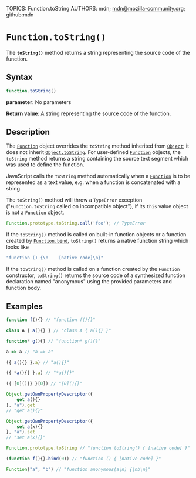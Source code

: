 TOPICS: Function.toString
AUTHORS: mdn; mdn@mozilla-community.org; github:mdn

# `Function.toString()`

The **`toString()`** method returns a string representing the source code of the function.

## Syntax

```javascript
function.toString()
```

**parameter**: No parameters

**Return value**: A string representing the source code of the function.

## Description

The [`Function`](/en/webfrontend/Function) object overrides the `toString` method inherited from
[`Object`](/en/webfrontend/Object); it does not inherit [`Object.toString`](/en/webfrontend/Object.toString).
For user-defined [`Function`](/en/webfrontend/Function) objects, the `toString` method returns a
string containing the source text segment which was used to define the function.

JavaScript calls the `toString` method automatically when a [`Function`](/en/webfrontend/Function)
is to be represented as a text value, e.g. when a function is concatenated with a string.

The `toString()` method will throw a `TypeError` exception ("`Function.toString` called on
incompatible object"), if its `this` value object is not a `Function` object.

```javascript
Function.prototype.toString.call('foo'); // TypeError
```

If the `toString()` method is called on built-in function objects or a function created by [`Function.bind`](/en/webfrontend/Function.bind),
`toString()` returns a native function string which looks like

```javascript
"function () {\n    [native code]\n}"
```

If the `toString()` method is called on a function created by the `Function` constructor,
`toString()` returns the source code of a synthesized function declaration named "anonymous"
using the provided parameters and function body.

## Examples

```javascript
function f(){} // "function f(){}"
```

```javascript
class A { a(){} } // "class A { a(){} }"
```

```javascript
function* g(){} // "function* g(){}"
```

```javascript
a => a // "a => a"
```

```javascript
({ a(){} }.a) // "a(){}"
```

```javascript
({ *a(){} }.a) // "*a(){}"
```

```javascript
({ [0](){} }[0]) // "[0](){}"
```

```javascript
Object.getOwnPropertyDescriptor({
    get a(){}
}, "a").get
// "get a(){}"
```

```javascript
Object.getOwnPropertyDescriptor({
    set a(x){}
}, "a").set
// "set a(x){}"
```

```javascript
Function.prototype.toString // "function toString() { [native code] }"
```

```javascript
(function f(){}.bind(0)) // "function () { [native code] }"
```

```javascript
Function("a", "b") // "function anonymous(a\n) {\nb\n}"
```
